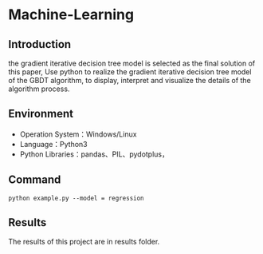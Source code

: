 # Machine-Learning

## Introduction
the gradient iterative decision tree model is selected as the final solution of this paper, 
Use python to realize the gradient iterative decision tree model of the GBDT algorithm, to display, interpret and visualize the details of the algorithm process. 
## Environment
- Operation System：Windows/Linux
- Language：Python3
- Python Libraries：pandas、PIL、pydotplus，
## Command
```
python example.py --model = regression
```
## Results
The results of this project are in results folder.
